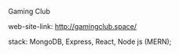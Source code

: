 Gaming Club

web-site-link: http://gamingclub.space/
  
stack: MongoDB, Express, React, Node js (MERN);
